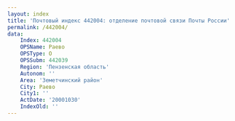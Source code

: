 ```yaml
---
layout: index
title: 'Почтовый индекс 442004: отделение почтовой связи Почты России'
permalink: /442004/
data:
    Index: 442004
    OPSName: Раево
    OPSType: О
    OPSSubm: 442039
    Region: 'Пензенская область'
    Autonom: ''
    Area: 'Земетчинский район'
    City: Раево
    City1: ''
    ActDate: '20001030'
    IndexOld: ''
---
```

